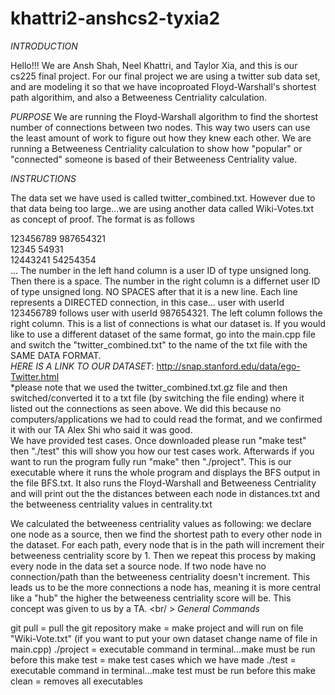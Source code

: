 # khattri2-anshcs2-tyxia2


_INTRODUCTION_

Hello!!! We are Ansh Shah, Neel Khattri, and Taylor Xia, and this is our cs225 final project. For our final project we are using a twitter sub data set, and are modeling it so that we have incoproated Floyd-Warshall's shortest path algorithim, and also a Betweeness Centriality calculation. 

_PURPOSE_
We are running the Floyd-Warshall algorithm to find the shortest number of connections between two nodes. This way two users can use the least amount of work to figure out how they knew each other. We are running a Betweeness Centriality calculation to show how "popular" or "connected" someone is based of their Betweeness Centriality value.

_INSTRUCTIONS_

The data set we have used is called twitter_combined.txt. However due to that data being too large...we are using another data called Wiki-Votes.txt as concept of proof. The format is as follows

123456789 987654321 <br />
12345 54931 <br />
12443241 54254354 <br />
...
The number in the left hand column is a user ID of type unsigned long. Then there is a space. The number in the right column is a differnet user ID of type unsigned long. NO SPACES after that it is a new line. Each line represents a DIRECTED connection, in this case... user with userId 123456789 follows user with userId 987654321. The left column follows the right column. This is a list of connections is what our dataset is. If you would like to use a different dataset of the same format, go into the main.cpp file and switch the "twitter_combined.txt" to the name of the txt file with the SAME DATA FORMAT.
<br />
_HERE IS A LINK TO OUR DATASET_: http://snap.stanford.edu/data/ego-Twitter.html<br />
*please note that we used the twitter_combined.txt.gz file and then switched/converted it to a txt file (by switching the file ending) where it listed out the connections as seen above. We did this because no computers/applications we had to could read the format, and we confirmed it with our TA Alex Shi who said it was good.
<br />
We have provided test cases. Once downloaded please run "make test" then "./test" this will show you how our test cases work. Afterwards if you want to run the program fully run "make" then "./project". This is our executable where it runs the whole program and displays the BFS output in the file BFS.txt. It also runs the Floyd-Warshall and Betweeness Centriality and will print out the the distances between each node in distances.txt and the betweeness centriality values in centrality.txt

We calculated the betweeness centriality values as following: we declare one node as a source, then we find the shortest path to every other node in the dataset. For each path, every node that is in the path will increment their betweeness centriality score by 1. Then we repeat this process by making every node in the data set a source node. If two node have no connection/path than the betweeness centriality doesn't increment. This leads us to be the more connections a node has, meaning it is more central like a "hub" the higher the betweeness centriality score will be. This concept was given to us by a TA.
 <br/ >
_General Commands_

git pull = pull the git repository
make = make project and will run on file "Wiki-Vote.txt" (if you want to put your own dataset change name of file in main.cpp)
./project = executable command in terminal...make must be run before this
make test = make test cases which we have made
./test = executable command in terminal...make test must be run before this
make clean = removes all executables